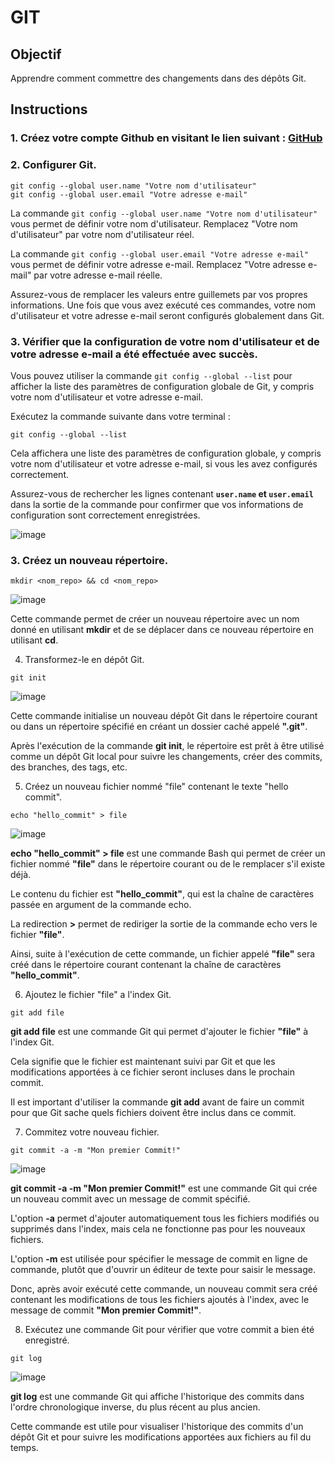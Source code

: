 # GIT 

## Objectif
Apprendre comment commettre des changements dans des dépôts Git.

## Instructions

### 1. Créez votre compte Github en visitant le lien suivant : [GitHub](https://github.com/signup?ref_cta=Sign+up&ref_loc=header+logged+out&ref_page=%2F&source=header-home)

### 2. Configurer Git.

```
git config --global user.name "Votre nom d'utilisateur"
git config --global user.email "Votre adresse e-mail"
```

La commande `git config --global user.name "Votre nom d'utilisateur"` vous permet de définir votre nom d'utilisateur. Remplacez "Votre nom d'utilisateur" par votre nom d'utilisateur réel.

La commande `git config --global user.email "Votre adresse e-mail"` vous permet de définir votre adresse e-mail. Remplacez "Votre adresse e-mail" par votre adresse e-mail réelle.

Assurez-vous de remplacer les valeurs entre guillemets par vos propres informations. Une fois que vous avez exécuté ces commandes, votre nom d'utilisateur et votre adresse e-mail seront configurés globalement dans Git.

### 3. Vérifier que la configuration de votre nom d'utilisateur et de votre adresse e-mail a été effectuée avec succès. 

Vous pouvez utiliser la commande `git config --global --list` pour afficher la liste des paramètres de configuration globale de Git, y compris votre nom d'utilisateur et votre adresse e-mail.

Exécutez la commande suivante dans votre terminal :

```
git config --global --list
```

Cela affichera une liste des paramètres de configuration globale, y compris votre nom d'utilisateur et votre adresse e-mail, si vous les avez configurés correctement.

Assurez-vous de rechercher les lignes contenant **`user.name` et `user.email`** dans la sortie de la commande pour confirmer que vos informations de configuration sont correctement enregistrées.

![image](https://github.com/kplr-training/Git-Github/assets/123757632/2fe54518-acb9-4214-acac-8fcf51071f14)


### 3. Créez un nouveau répertoire.
```
mkdir <nom_repo> && cd <nom_repo>
```

![image](https://user-images.githubusercontent.com/123757632/236469940-3c4f5651-8152-4c96-b5ae-c8c05e2fa818.png)

Cette commande permet de créer un nouveau répertoire avec un nom donné en utilisant **mkdir** et de se déplacer dans ce nouveau répertoire en utilisant **cd**.

4. Transformez-le en dépôt Git.
```
git init
```

![image](https://user-images.githubusercontent.com/123757632/236470579-2aea337d-c32f-4636-a459-d55a902a0688.png)

Cette commande initialise un nouveau dépôt Git dans le répertoire courant ou dans un répertoire spécifié en créant un dossier caché appelé **".git"**.

Après l'exécution de la commande **git init**, le répertoire est prêt à être utilisé comme un dépôt Git local pour suivre les changements, créer des commits, des branches, des tags, etc.

5. Créez un nouveau fichier nommé "file" contenant le texte "hello commit".
```
echo "hello_commit" > file
```

![image](https://user-images.githubusercontent.com/123757632/236479705-e0c7c87b-4f3c-4515-9bea-1ca271ea9000.png)

**echo "hello_commit" > file** est une commande Bash qui permet de créer un fichier nommé **"file"** dans le répertoire courant ou de le remplacer s'il existe déjà. 

Le contenu du fichier est **"hello_commit"**, qui est la chaîne de caractères passée en argument de la commande echo.

La redirection **>** permet de rediriger la sortie de la commande echo vers le fichier **"file"**. 

Ainsi, suite à l'exécution de cette commande, un fichier appelé **"file"** sera créé dans le répertoire courant contenant la chaîne de caractères **"hello_commit"**.

6. Ajoutez le fichier "file" a l'index Git.
```
git add file
```
**git add file** est une commande Git qui permet d'ajouter le fichier **"file"** à l'index Git. 

Cela signifie que le fichier est maintenant suivi par Git et que les modifications apportées à ce fichier seront incluses dans le prochain commit.

Il est important d'utiliser la commande **git add** avant de faire un commit pour que Git sache quels fichiers doivent être inclus dans ce commit.

7. Commitez votre nouveau fichier.
```
git commit -a -m "Mon premier Commit!"
```

![image](https://user-images.githubusercontent.com/123757632/236480104-edd0516e-61b9-4dd9-861e-9a6938070e69.png)

**git commit -a -m "Mon premier Commit!"** est une commande Git qui crée un nouveau commit avec un message de commit spécifié.

L'option **-a** permet d'ajouter automatiquement tous les fichiers modifiés ou supprimés dans l'index, mais cela ne fonctionne pas pour les nouveaux fichiers. 

L'option **-m** est utilisée pour spécifier le message de commit en ligne de commande, plutôt que d'ouvrir un éditeur de texte pour saisir le message.

Donc, après avoir exécuté cette commande, un nouveau commit sera créé contenant les modifications de tous les fichiers ajoutés à l'index, avec le message de commit **"Mon premier Commit!"**.

8. Exécutez une commande Git pour vérifier que votre commit a bien été enregistré.
```
git log
```

![image](https://user-images.githubusercontent.com/123757632/236480623-bca227f7-51be-464d-8003-558c0aa2ad8c.png)

**git log** est une commande Git qui affiche l'historique des commits dans l'ordre chronologique inverse, du plus récent au plus ancien.

Cette commande est utile pour visualiser l'historique des commits d'un dépôt Git et pour suivre les modifications apportées aux fichiers au fil du temps.
